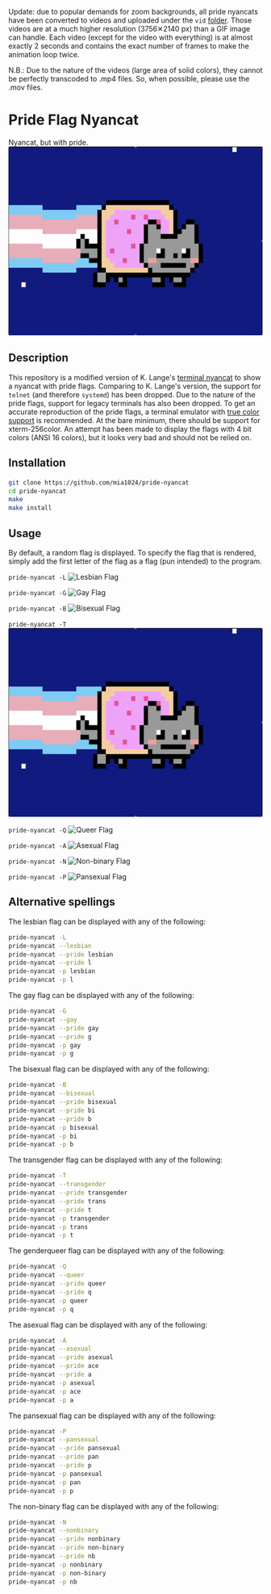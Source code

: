 Update: due to popular demands for zoom backgrounds, all pride nyancats have been converted to videos and uploaded under the `vid` [folder](https://github.com/mia1024/pride-nyancat/vid). Those videos are at a much higher resolution (3756✕2140 px) than a GIF image can handle. Each video (except for the video with everything) is at almost exactly 2 seconds and contains the exact number of frames to make the animation loop twice. 

N.B.: Due to the nature of the videos (large area of solid colors), they cannot be perfectly transcoded to .mp4 files. So, when possible, please use the .mov files.  

# Pride Flag Nyancat

Nyancat, but with pride.
![Transgender Flag](img/T.gif)

## Description

This repository is a modified version of K. Lange's [terminal nyancat](https://github.com/klange/nyancat) to 
show a nyancat with pride flags. 
Comparing to K. Lange's version, the support for `telnet` (and therefore `systemd`) has been dropped.
Due to the nature of the pride flags, support for legacy terminals has also been dropped. To get an accurate reproduction
of the pride flags, a terminal emulator with 
[true color support](https://gist.github.com/XVilka/8346728#now-supporting-true-color) is recommended. At the bare
minimum, there should be support for xterm-256color. An attempt has been made to display the flags with 4 bit colors 
(ANSI 16 colors), but it looks very bad and should not be relied on. 

## Installation

```bash
git clone https://github.com/mia1024/pride-nyancat
cd pride-nyancat
make 
make install
```

## Usage

By default, a random flag is displayed. To specify the flag that is rendered, simply add
the first letter of the flag as a flag (pun intended) to the program.

```pride-nyancat -L```
![Lesbian Flag](img/L.gif)

```pride-nyancat -G```
![Gay Flag](img/G.gif)

```pride-nyancat -B```
![Bisexual Flag](img/B.gif)

```pride-nyancat -T```
![Transgender Flag](img/T.gif)

```pride-nyancat -Q```
![Queer Flag](img/Q.gif)

```pride-nyancat -A```
![Asexual Flag](img/A.gif)

```pride-nyancat -N```
![Non-binary Flag](img/N.gif)

```pride-nyancat -P```
![Pansexual Flag](img/P.gif)

## Alternative spellings

The lesbian flag can be displayed with any of the following:
```bash
pride-nyancat -L
pride-nyancat --lesbian
pride-nyancat --pride lesbian
pride-nyancat --pride l
pride-nyancat -p lesbian
pride-nyancat -p l
```

The gay flag can be displayed with any of the following:
```bash
pride-nyancat -G
pride-nyancat --gay
pride-nyancat --pride gay
pride-nyancat --pride g
pride-nyancat -p gay
pride-nyancat -p g
```

The bisexual flag can be displayed with any of the following:
```bash
pride-nyancat -B
pride-nyancat --bisexual
pride-nyancat --pride bisexual
pride-nyancat --pride bi
pride-nyancat --pride b
pride-nyancat -p bisexual
pride-nyancat -p bi
pride-nyancat -p b
```

The transgender flag can be displayed with any of the following:
```bash
pride-nyancat -T
pride-nyancat --transgender
pride-nyancat --pride transgender
pride-nyancat --pride trans
pride-nyancat --pride t
pride-nyancat -p transgender
pride-nyancat -p trans
pride-nyancat -p t
```

The genderqueer flag can be displayed with any of the following:
```bash
pride-nyancat -Q
pride-nyancat --queer
pride-nyancat --pride queer
pride-nyancat --pride q
pride-nyancat -p queer
pride-nyancat -p q
```

The asexual flag can be displayed with any of the following:
```bash
pride-nyancat -A
pride-nyancat --asexual
pride-nyancat --pride asexual
pride-nyancat --pride ace
pride-nyancat --pride a
pride-nyancat -p asexual
pride-nyancat -p ace
pride-nyancat -p a
```

The pansexual flag can be displayed with any of the following:
```bash
pride-nyancat -P
pride-nyancat --pansexual
pride-nyancat --pride pansexual
pride-nyancat --pride pan
pride-nyancat --pride p
pride-nyancat -p pansexual
pride-nyancat -p pan
pride-nyancat -p p
```

The non-binary flag can be displayed with any of the following:
```bash
pride-nyancat -N
pride-nyancat --nonbinary
pride-nyancat --pride nonbinary
pride-nyancat --pride non-binary
pride-nyancat --pride nb
pride-nyancat -p nonbinary
pride-nyancat -p non-binary
pride-nyancat -p nb
```